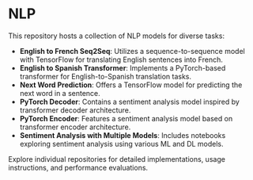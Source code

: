 # NLP

This repository hosts a collection of NLP models for diverse tasks:

- **English to French Seq2Seq**: Utilizes a sequence-to-sequence model with TensorFlow for translating English sentences into French.
- **English to Spanish Transformer**: Implements a PyTorch-based transformer for English-to-Spanish translation tasks.
- **Next Word Prediction**: Offers a TensorFlow model for predicting the next word in a sentence.
- **PyTorch Decoder**: Contains a sentiment analysis model inspired by transformer decoder architecture.
- **PyTorch Encoder**: Features a sentiment analysis model based on transformer encoder architecture.
- **Sentiment Analysis with Multiple Models**: Includes notebooks exploring sentiment analysis using various ML and DL models.

Explore individual repositories for detailed implementations, usage instructions, and performance evaluations.
